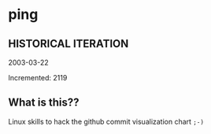 # ping

## HISTORICAL ITERATION
2003-03-22

Incremented: 2119

## What is this?? 
Linux skills to hack the github commit visualization chart `;-)`
